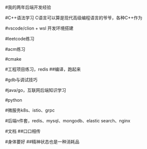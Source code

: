 #我的两年后端开发经验


#C++语法学习
C语言可以算是现代高级编程语言的爷爷，各种C++作为

#vscode/clion + wsl 开发环境搭建

#leetcode练习

#acm练习

#cmake

#工程项目练习，redis
##编译，跑起来

#gdb与调试技巧

#java/go，互联网后端知识学习

#python

#微服务k8s、istio、grpc

#后端n件套，redis、mysql、mongodb、elastic search、nginx

#文档
##口口相传

#身体要好
##精神状态也是一种消耗品
